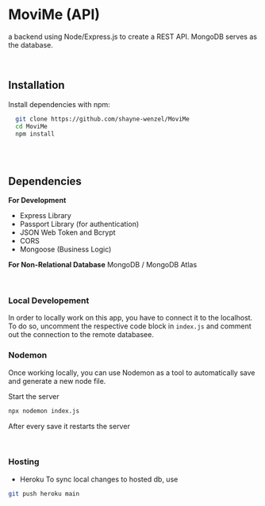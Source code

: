 # MoviMe (API)

a backend using Node/Express.js to create a REST API. MongoDB serves as the database.

<br>

## Installation

Install dependencies with npm:

```bash
  git clone https://github.com/shayne-wenzel/MoviMe
  cd MoviMe
  npm install
  
```

<br>

## Dependencies
**For Development**
- Express Library
- Passport Library (for authentication)
- JSON Web Token and Bcrypt
- CORS
- Mongoose (Business Logic)

**For Non-Relational Database**
MongoDB / MongoDB Atlas

<br> 

### Local Developement
In order to locally work on this app, you have to connect it to the localhost.
To do so, uncomment the respective code block in `index.js` and comment out the connection to the remote databasee.

### Nodemon
Once working locally, you can use Nodemon as a tool to automatically save and generate a new node file.

Start the server
```bash
npx nodemon index.js
```
After every save it restarts the server

<br>

### Hosting
- Heroku
To sync local changes to hosted db, use
```bash
git push heroku main
```
